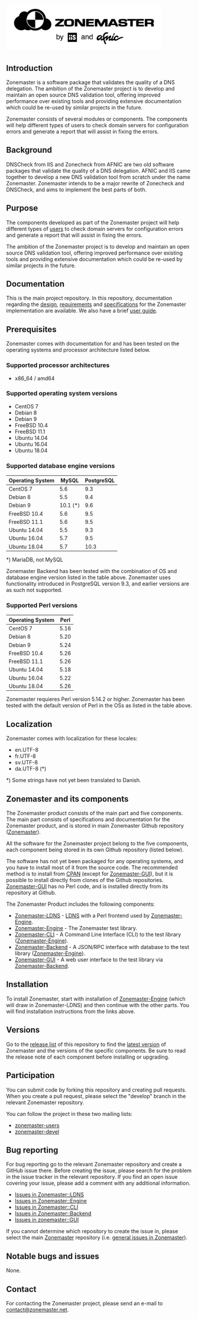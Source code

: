 ![Zonemaster](docs/images/zonemaster_logo_black.png)
==========

## Introduction

Zonemaster is a software package that validates the quality of a DNS delegation. The ambition of the Zonemaster project is to develop and maintain an open source DNS validation tool, offering improved performance over existing tools and providing extensive documentation which could be re-used by similar projects in the future.

Zonemaster consists of several modules or components. The components will help different types of users to check domain servers for configuration errors and generate a report that will assist in fixing the errors.

## Background

DNSCheck from IIS and Zonecheck from AFNIC are two old software packages that validate the quality of a DNS delegation. AFNIC and IIS came together to develop a new DNS validation tool from scratch under the name Zonemaster. Zonemaster intends to be a major rewrite of Zonecheck and DNSCheck, and aims to implement the best parts of both.

## Purpose

The components developed as part of the Zonemaster project will help different
types of [users](USING.md) to check domain servers for configuration errors and
generate a report that will assist in fixing the errors.

The ambition of the Zonemaster project is to develop and maintain an open source
DNS validation tool, offering improved performance over existing tools and
providing extensive documentation which could be re-used by similar projects in
the future.

## Documentation

This is the main project repository. In this
repository, documentation regarding the [design](docs/design),
[requirements](docs/requirements) and [specifications](docs/specifications)
for the Zonemaster implementation are available. 
We also have a brief [user guide](USING.md).

## Prerequisites

Zonemaster comes with documentation for and has been tested on the operating systems and processor
architecture listed below.

### Supported processor architectures

* x86_64 / amd64

### Supported operating system versions

* CentOS 7
* Debian 8
* Debian 9
* FreeBSD 10.4
* FreeBSD 11.1
* Ubuntu 14.04
* Ubuntu 16.04
* Ubuntu 18.04

### Supported database engine versions

Operating System | MySQL    | PostgreSQL
---------------- | ---------| -----------
CentOS 7         | 5.6      |   9.3
Debian 8         | 5.5      |   9.4
Debian 9         | 10.1 (*) |   9.6
FreeBSD 10.4     | 5.6      |   9.5       
FreeBSD 11.1     | 5.6      |   9.5      
Ubuntu 14.04     | 5.5      |   9.3
Ubuntu 16.04     | 5.7      |   9.5
Ubuntu 18.04     | 5.7      |  10.3

*) MariaDB, not MySQL

Zonemaster Backend has been tested with the combination of OS and database 
engine version listed in the table above. Zonemaster uses functionality 
introduced in PostgreSQL version 9.3, and earlier versions are as such not supported.

### Supported Perl versions

Operating System | Perl
---------------- | ----
CentOS 7         | 5.16                        
Debian 8         | 5.20
Debian 9         | 5.24
FreeBSD 10.4     | 5.26
FreeBSD 11.1     | 5.26
Ubuntu 14.04     | 5.18
Ubuntu 16.04     | 5.22
Ubuntu 18.04     | 5.26

Zonemaster requieres Perl version 5.14.2 or higher. Zonemaster has been 
tested with the default version of Perl in the OSs as listed in the table above.

## Localization

Zonemaster comes with localization for these locales:

* en.UTF-8
* fr.UTF-8
* sv.UTF-8
* da.UTF-8 (*)

*) Some strings have not yet been translated to Danish.

## Zonemaster and its components

The Zonemaster product consists of the main part and five components. The main part
consists of specifications and documentation for the Zonemaster product, and is
stored in main Zonemaster Github repository ([Zonemaster]).

All the software for the Zonemaster project belong to the five components, each
component being stored in its own Github repository (listed below).

The software has not yet been packaged for any operating systems, and you have to 
install most of it from the source code. The recommended method is to install 
from [CPAN] (except for [Zonemaster-GUI]), but it is possible to install directly 
from clones of the Github repositories. [Zonemaster-GUI] has no Perl code, and is
installed directly from its repository at Github.

The Zonemaster Product includes the following components:

 * [Zonemaster-LDNS] - [LDNS] with a Perl frontend used by [Zonemaster-Engine].
 * [Zonemaster-Engine] - The Zonemaster test library.
 * [Zonemaster-CLI] - A Command Line Interface (CLI) to the test library ([Zonemaster-Engine]).
 * [Zonemaster-Backend] - A JSON/RPC interface with database to the test library ([Zonemaster-Engine]).
 * [Zonemaster-GUI] - A web user interface to the test library via [Zonemaster-Backend]. 

## Installation

To install Zonemaster, start with installation of [Zonemaster-Engine] (which will
draw in Zonemaster-LDNS) and then continue with the other parts. You will find 
installation instructions from the links above.

## Versions

Go to the [release list](https://github.com/dotse/zonemaster/releases) 
of this repository to find the 
[latest version](https://github.com/dotse/zonemaster/releases/latest) of 
Zonemaster and the versions of the specific components. Be
sure to read the release note of each component before installing or
upgrading.

## Participation

You can submit code by forking this repository and creating pull requests.
When you create a pull request, please select the "develop" branch in the relevant
Zonemaster repository.

You can follow the project in these two mailing lists:

 * [zonemaster-users](http://lists.iis.se/cgi-bin/mailman/listinfo/zonemaster-users)
 * [zonemaster-devel](http://lists.iis.se/cgi-bin/mailman/listinfo/zonemaster-devel)

## Bug reporting 

For bug reporting go to the relevant Zonemaster repository
and create a GitHub issue there. Before creating the issue,
please search for the problem in the issue tracker in the relevant repository. 
If you find an open issue covering your issue, please add
a comment with any additional information.

* [Issues in Zonemaster::LDNS](https://github.com/dotse/zonemaster-ldns/issues)
* [Issues in Zonemaster::Engine](https://github.com/dotse/zonemaster-engine/issues)
* [Issues in Zonemaster::CLI](https://github.com/dotse/zonemaster-cli/issues)
* [Issues in Zonemaster::Backend](https://github.com/dotse/zonemaster-backend/issues)
* [Issues in zonemaster::GUI](https://github.com/zonemaster/zonemaster-gui/issues)

If you cannot determine which repository to create the issue in, please select the main [Zonemaster] 
repository (i.e. [general issues in Zonemaster](https://github.com/dotse/zonemaster/issues)).


## Notable bugs and issues

None.


## Contact 

For contacting the Zonemaster project, please send an e-mail to
contact@zonemaster.net.

[Zonemaster]: https://github.com/dotse/zonemaster
[Zonemaster-LDNS]: https://github.com/dotse/zonemaster-ldns
[Zonemaster-Engine]: https://github.com/dotse/zonemaster-engine 
[Zonemaster-CLI]: https://github.com/dotse/zonemaster-cli
[Zonemaster-Backend]: https://github.com/dotse/zonemaster-backend
[Zonemaster-GUI]: https://github.com/zonemaster/zonemaster-gui
[LDNS]: https://www.nlnetlabs.nl/projects/ldns/
[CPAN]: http://search.cpan.org/search?query=Zonemaster&mode=dist

